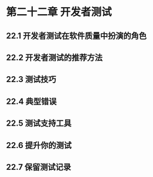 # 第二十二章 开发者测试

## 22.1 开发者测试在软件质量中扮演的角色

## 22.2 开发者测试的推荐方法

## 22.3 测试技巧

## 22.4 典型错误

## 22.5 测试支持工具

## 22.6 提升你的测试

## 22.7 保留测试记录
